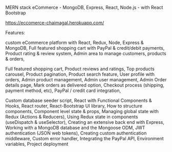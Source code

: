 MERN stack eCommerce - MongoDB, Express, React, Node.js - with React Bootstrap

https://eccomerce-chaimagal.herokuapp.com/


Features:

custom eCommerce platform with React, Redux, Node, Express & MongoDB, 
Full featured shopping cart with PayPal & credit/debit payments, 
Product rating & review system, 
Admin area to manage customers, products & orders, 


Full featured shopping cart, 
Product reviews and ratings, 
Top products carousel, 
Product pagination, 
Product search feature, 
User profile with orders, 
Admin product management, 
Admin user management, 
Admin Order details page, 
Mark orders as delivered option, 
Checkout process (shipping, payment method, etc), 
PayPal / credit card integration, 

Custom database seeder script, 
React with Functional Components & Hooks, 
React router, 
React-Bootstrap UI library, 
How to structure components, 
Component level state & props, 
Managing global state with Redux (Actions & Reducers), 
Using Redux state in components (useDispatch & useSelector), 
Creating an extensive back end with Express, 
Working with a MongoDB database and the Mongoose ODM, 
JWT authentication (JSON web tokens), 
Creating custom authentication middleware, 
Custom error handler, 
Integrating the PayPal API, 
Environment variables, 
Project deployment


